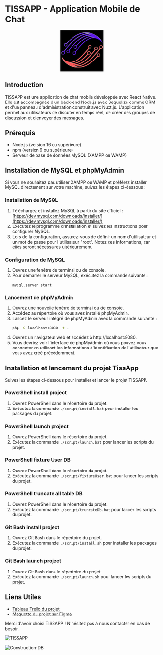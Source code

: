 # TISSAPP - Application Mobile de Chat

<div align="center">
  <img src="./script/utils/Logo.png" alt="Logo TISSAPP">
</div>

## Introduction
TISSAPP est une application de chat mobile développée avec React Native. Elle est accompagnée d'un back-end Node.js avec Sequelize comme ORM et d'un panneau d'administration construit avec Nuxt.js. L'application permet aux utilisateurs de discuter en temps réel, de créer des groupes de discussion et d'envoyer des messages.

## Prérequis
- Node.js (version 16 ou supérieure)
- npm (version 9 ou supérieure)
- Serveur de base de données MySQL (XAMPP ou WAMP)

## Installation de MySQL et phpMyAdmin
Si vous ne souhaitez pas utiliser XAMPP ou WAMP et préférez installer MySQL directement sur votre machine, suivez les étapes ci-dessous :

### Installation de MySQL
1. Téléchargez et installez MySQL à partir du site officiel : [https://dev.mysql.com/downloads/installer/](https://dev.mysql.com/downloads/installer/)
2. Exécutez le programme d'installation et suivez les instructions pour configurer MySQL.
3. Lors de la configuration, assurez-vous de définir un nom d'utilisateur et un mot de passe pour l'utilisateur "root". Notez ces informations, car elles seront nécessaires ultérieurement.

### Configuration de MySQL
1. Ouvrez une fenêtre de terminal ou de console.
2. Pour démarrer le serveur MySQL, exécutez la commande suivante :
   ```bash
   mysql.server start

### Lancement de phpMyAdmin
1. Ouvrez une nouvelle fenêtre de terminal ou de console.
2. Accédez au répertoire où vous avez installé phpMyAdmin.
3. Lancez le serveur intégré de phpMyAdmin avec la commande suivante :
   ```bash
   php -S localhost:8080 -t .
4. Ouvrez un navigateur web et accédez à http://localhost:8080.
5. Vous devriez voir l'interface de phpMyAdmin où vous pouvez vous connecter en utilisant les informations d'identification de l'utilisateur que vous avez créé précédemment.


## Installation et lancement du projet TissApp
Suivez les étapes ci-dessous pour installer et lancer le projet TISSAPP.

### PowerShell install project
1. Ouvrez PowerShell dans le répertoire du projet.
2. Exécutez la commande `./script/install.bat` pour installer les packages du projet.
### PowerShell launch project
1. Ouvrez PowerShell dans le répertoire du projet.
2. Exécutez la commande `./script/launch.bat` pour lancer les scripts du projet.

### PowerShell fixture User DB
1. Ouvrez PowerShell dans le répertoire du projet.
2. Exécutez la commande `./script/fixtureUser.bat` pour lancer les scripts du projet.

### PowerShell truncate all table DB
1. Ouvrez PowerShell dans le répertoire du projet.
2. Exécutez la commande `./script/truncateDb.bat` pour lancer les scripts du projet.

### Git Bash install project
1. Ouvrez Git Bash dans le répertoire du projet.
2. Exécutez la commande `./script/install.sh` pour installer les packages du projet.

### Git Bash launch project
1. Ouvrez Git Bash dans le répertoire du projet.
2. Exécutez la commande `./script/launch.sh` pour lancer les scripts du projet.

## Liens Utiles
- [Tableau Trello du projet](https://trello.com/invite/tchessisamirismailsalim/ATTI9472e90e9d0b4861b4b1a72e24a8ecd3FCA49511)
- [Maquette du projet sur Figma](https://www.figma.com/file/pCwlYbexxiYcB8oRVCCwf5/Untitled?node-id=0%3A1&t=QOBwCJjSdCwnd9wU-0)

Merci d'avoir choisi TISSAPP ! N'hésitez pas à nous contacter en cas de besoin.

![TISSAPP](./script/utils/TissApp.png)

![Construction-DB](./script/utils/Construction%20DB.png)
